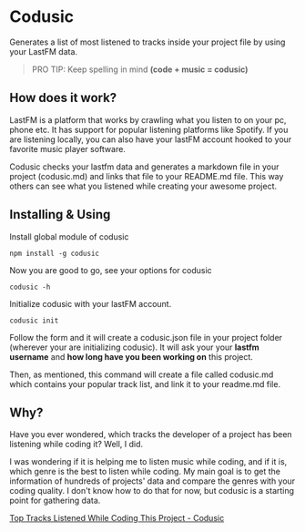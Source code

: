 # Codusic

Generates a list of most listened to tracks inside your project file by using your LastFM data.

> PRO TIP: Keep spelling in mind **(code + music = codusic)**

## How does it work?

LastFM is a platform that works by crawling what you listen to on your pc, phone etc. It has support for popular listening platforms like Spotify. If you are listening locally, you can also have your lastFM account hooked to your favorite music player software.

Codusic checks your lastfm data and generates a markdown file in your project (codusic.md) and links that file to your README.md file. This way others can see what you listened while creating your awesome project.

## Installing & Using

Install global module of codusic

```
npm install -g codusic
```

Now you are good to go, see your options for codusic

```
codusic -h
```

Initialize codusic with your lastFM account.

```
codusic init
```

Follow the form and it will create a codusic.json file in your project folder (wherever your are initializing codusic). It will ask your your **lastfm username** and **how long have you been working on** this project.

Then, as mentioned, this command will create a file called codusic.md which contains your popular track list, and link it to your readme.md file.

[](https://raw.githubusercontent.com/btk/codusic/master/screenshot.png)

## Why?

Have you ever wondered, which tracks the developer of a project has been listening while coding it? Well, I did.

I was wondering if it is helping me to listen music while coding, and if it is, which genre is the best to listen while coding. My main goal is to get the information of hundreds of projects' data and compare the genres with your coding quality. I don't know how to do that for now, but codusic is a starting point for gathering data.

[Top Tracks Listened While Coding This Project - Codusic](codusic.md)

